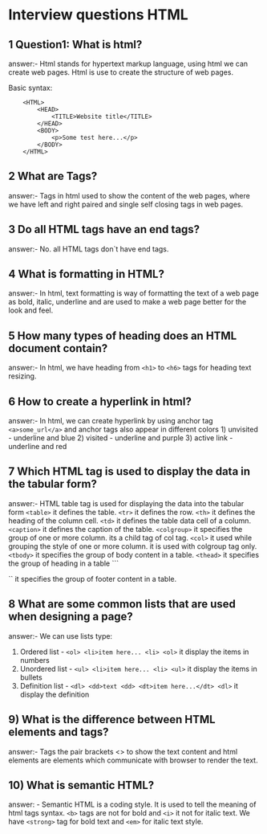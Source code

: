 # Interview questions HTML

## 1 Question1: What is html?
answer:- Html stands for hypertext markup language, using html we can create web pages. Html is use to create the structure of web pages.

Basic syntax:
```
    <HTML>
        <HEAD>
            <TITLE>Website title</TITLE>
        </HEAD>
        <BODY>
            <p>Some test here...</p>
        </BODY>
    </HTML>
```

## 2 What are Tags?
answer:- Tags in html used to show the content of the web pages, where we have left and right paired and single self closing tags in web pages.

## 3 Do all HTML tags have an end tags?
answer:- No. all HTML tags don`t have end tags.

## 4 What is formatting in HTML?
answer:- In html, text formatting is way of formatting the text of a web page as bold, italic, underline and are used to make a web page better for the look and feel.

## 5 How many types of heading does an HTML document contain?
answer:- In html, we have heading from ```<h1>``` to ```<h6>``` tags for heading text resizing.

## 6 How to create a hyperlink in html?
answer:- In html, we can create hyperlink by using anchor tag ```<a>some_url</a>``` and anchor tags also appear in different colors 1) unvisited - underline and blue 2) visited - underline and purple 3) active link - underline and red

## 7 Which HTML tag is used to display the data in the tabular form?
answer:- HTML table tag is used for displaying the data into the tabular form
``` <table> ``` it defines the table.
```<tr>``` it defines the row.
```<th>``` it defines the heading of the column cell.
```<td>``` it defines the table data cell of a column.
```<caption>``` it defines the caption of the table.
```<colgroup>``` it specifies the group of one or more column. its a child tag of col tag.
```<col>``` it used while grouping the style of one or more column. it is used with colgroup tag only.
```<tbody>``` it specifies the group of body content in a table.
```<thead>``` it specifies the group of heading in a table
```<footer>`` it specifies the group of footer content in a table.

## 8 What are some common lists that are used when designing a page?
answer:- We can use lists type:
1) Ordered list - ```<ol> <li>item here... <li> <ol>``` it display the items in numbers
2) Unordered list - ```<ul> <li>item here... <li> <ul>``` it display the items in bullets
3) Definition list - ```<dl> <dd>text <dd> <dt>item here...</dt> <dl>``` it display the definition

## 9) What is the difference between HTML elements and tags?
answer:- Tags the pair brackets <> to show the text content and html elements are elements which communicate with browser to render the text.

## 10) What is semantic HTML?
answer: - Semantic HTML is a coding style. It is used to tell the meaning of html tags syntax.  ```<b>``` tags are not for bold and ```<i>``` it not for italic text. We have ```<strong>``` tag for bold text and ```<em>``` for italic text style.